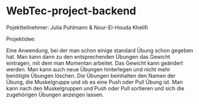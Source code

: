 # WebTec-project-backend
Pojektteilnehmer: Julia Puhlmann & Nour-El-Houda Khelifi


Projektidee:

Eine Anwendung, bei der man schon einige standard Übung schon gegeben hat. Man kann dann zu den entsprechenden Übungen das 
Gewicht eintragen, mit dem man Momentan arbeitet. Das Gewicht kann geändert werden.
Man kann auch neue Übungen hinterlegen und nicht mehr benötigte Übungen löschen.
Die Übungen beinhalten den Namen der Übung, die Muskelgruppe und ob es eine Push oder Pull Übung ist. 
Man kann nach den Muskelgruppen und Push oder Pull sortieren und sich die zugehörigen Übungen anzeigen lassen.